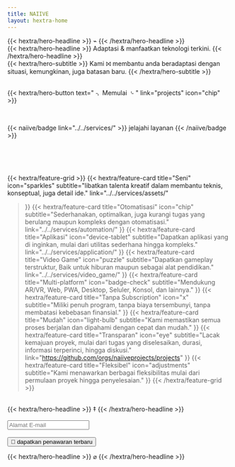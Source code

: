 ```yaml
---
title: NAIIVE
layout: hextra-home
---
```


<div class="mt-6 mb-6 .hero-center-title text-center">
{{< hextra/hero-headline >}}
⌁
{{< /hextra/hero-headline >}}
</div>

<div class="mt-6 mb-6 .hero-center-title text-center">
{{< hextra/hero-headline >}}
Adaptasi & manfaatkan teknologi terkini.
{{< /hextra/hero-headline >}}
</div>

<div class="mb-12 text-center">
{{< hextra/hero-subtitle >}}
Kami ⨝ membantu anda beradaptasi dengan situasi, kemungkinan, juga batasan baru.
{{< /hextra/hero-subtitle >}}
</div>

<br>

{{< hextra/hero-button text=" ⌍ Memulai ⌎ " link="projects" icon="chip" >}}

<br>

{{< naiive/badge link="../../services/" >}}
jelajahi layanan
{{< /naiive/badge >}}

<br><br><br>

{{< hextra/feature-grid >}}
  {{< hextra/feature-card
    title="Seni"
    icon="sparkles"
    subtitle="libatkan talenta kreatif dalam membantu teknis, konseptual, juga detail ide."
    link="../../services/assets/"
  >}}
  {{< hextra/feature-card
    title="Otomatisasi"
    icon="chip"
    subtitle="Sederhanakan, optimalkan, juga kurangi tugas yang berulang maupun kompleks dengan otomatisasi."
    link="../../services/automation/"
  >}}
  {{< hextra/feature-card
    title="Aplikasi"
    icon="device-tablet"
    subtitle="Dapatkan aplikasi yang di inginkan, mulai dari utilitas sederhana hingga kompleks."
    link="../../services/application/"
  >}}
  {{< hextra/feature-card
    title="Video Game"
    icon="puzzle"
    subtitle="Dapatkan gameplay terstruktur, Baik untuk hiburan maupun sebagai alat pendidikan."
    link="../../services/video_game/"
  >}}
  {{< hextra/feature-card
    title="Multi-platform"
    icon="badge-check"
    subtitle="Mendukung AR/VR, Web, PWA, Desktop, Seluler, Konsol, dan lainnya."
  >}}
  {{< hextra/feature-card
    title="Tanpa Subscription"
    icon="x"
    subtitle="Miliki penuh program, tanpa biaya tersembunyi, tanpa membatasi kebebasan finansial."
  >}}
  {{< hextra/feature-card
      title="Mudah"
      icon="light-bulb"
      subtitle="Kami memastikan semua proses berjalan dan dipahami dengan cepat dan mudah."
  >}}
  {{< hextra/feature-card
    title="Transparan"
    icon="eye"
    subtitle="Lacak kemajuan proyek, mulai dari tugas yang diselesaikan, durasi, informasi terperinci, hingga diskusi."
    link="https://github.com/orgs/naiiveprojects/projects"
  >}}
  {{< hextra/feature-card
    title="Fleksibel"
    icon="adjustments"
    subtitle="Kami menawarkan berbagai fleksibilitas mulai dari permulaan proyek hingga penyelesaian."
  >}}
{{< /hextra/feature-grid >}}

<br>

<div class="mt-6 mb-6 .hero-center-title text-center">
{{< hextra/hero-headline >}}
‡
{{< /hextra/hero-headline >}}
</div>

<div class="text-center items-center mt-6 mb-6 w-full mx-auto flex">
  <br>
  <form method="post" action="https://forms.un-static.com/forms/e3307fb1fd40833badd8a0401d415bc21826d03a" class="mx-auto">
    <div class="form-group row">
      <div class="col-8">
        <div class="input-group-addon">
          <i class="fa fa-envelope"></i>
        </div>
        <input id="email" name="email" placeholder="Alamat E-mail" type="text" required="required" class="form-control text-center mx-auto shadow-sm text-sm rounded-full block w-full p-2 text-gray-600 dark:text-gray-400 bg-gray-400 dark:bg-neutral-800 dark:border-neutral-800 border hover:border-gray-400 dark:hover:text-gray-400 dark:hover:border-gray-600 transition-all ease-in duration-200">
      </div>
    </div>
    <br>
    <div class="form-group row">
      <div class="offset-8 col-4">
        <button name="submit" type="submit" class="inline-flex items-center rounded-full gap-2 px-3 py-1 text-xs text-gray-600 dark:text-gray-400 bg-gray-400 dark:bg-neutral-800 dark:border-neutral-800 border hover:border-gray-400 dark:hover:text-gray-400 dark:hover:border-gray-600 transition-all ease-in duration-200">🔔 dapatkan penawaran terbaru</button>
      </div>
    </div>
  </form>
</div>

<div class="mt-6 mb-6 .hero-center-title text-center">
{{< hextra/hero-headline >}}
⌀
{{< /hextra/hero-headline >}}
</div>
